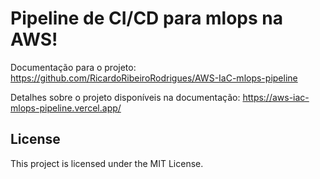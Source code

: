 # Pipeline de CI/CD para mlops na AWS!

Documentação para o projeto: https://github.com/RicardoRibeiroRodrigues/AWS-IaC-mlops-pipeline

Detalhes sobre o projeto disponíveis na documentação: https://aws-iac-mlops-pipeline.vercel.app/

## License

This project is licensed under the MIT License.
